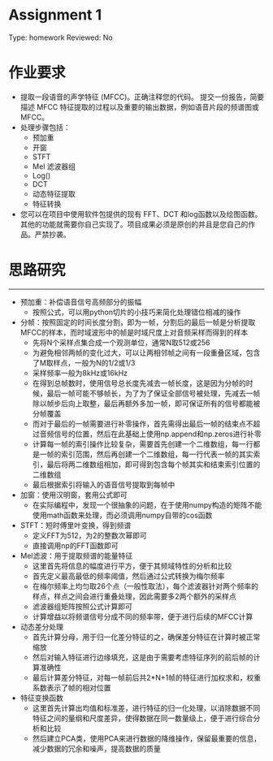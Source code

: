 # Assignment 1

Type: homework
Reviewed: No

# 作业要求

- 提取一段语音的声学特征 (MFCC)。正确注释您的代码。
提交一份报告，简要描述 MFCC 特征提取的过程以及重要的输出数据，例如语音片段的频谱图或 MFCC。
- 处理步骤包括：
    - 预加重
    - 开窗
    - STFT
    - Mel 滤波器组
    - Log()
    - DCT
    - 动态特征提取
    - 特征转换
- 您可以在项目中使用软件包提供的现有 FFT、DCT 和log函数以及绘图函数。其他的功能就需要你自己实现了。项目成果必须是原创的并且是您自己的作品。严禁抄袭。

# 思路研究

---

- 预加重：补偿语音信号高频部分的振幅
    - 按照公式，可以用python切片的小技巧来简化处理错位相减的操作
- 分帧：按照固定的时间长度分割，即为一帧，分割后的最后一帧是分析提取MFCC的样本，而时域波形中的帧是时域尺度上对音频采样而得到的样本
    - 先将N个采样点集合成一个观测单位，通常N取512或256
    - 为避免相邻两帧的变化过大，可以让两相邻帧之间有一段重叠区域，包含了M取样点，一般为N的1/2或1/3
    - 采样频率一般为8kHz或16kHz
    - 在得到总帧数时，使用信号总长度先减去一帧长度，这是因为分帧的时候，最后一帧可能不够帧长，为了为了保证全部信号被处理，先减去一帧除以帧步后向上取整，最后再额外多加一帧，即可保证所有的信号都能被分帧覆盖
    - 而对于最后的一帧需要进行补零操作，首先需得出最后一帧的结束点不超过音频信号的位置，然后在此基础上使用np.append和np.zeros进行补零
    - 计算每一帧的索引操作比较复杂，需要首先创建一个二维数组，每一行都是一帧的索引范围，然后再创建一个二维数组，每一行代表一帧的其实索引，最后将两二维数组相加，即可得到包含每个帧其实和结束索引位置的二维数组
    - 最后根据索引将输入的语音信号提取到每帧中
- 加窗：使用汉明窗，套用公式即可
    - 在实际编程中，发现一个很抽象的问题，在于使用numpy构造的矩阵不能使用math函数来处理，而必须调用numpy自带的cos函数
- STFT：短时傅里叶变换，得到频谱
    - 定义FFT为512，为2的整数次幂即可
    - 直接调用np的FFT函数即可
- Mel滤波：用于提取频谱的能量特征
    - 这里首先将信息的幅度进行平方，便于其频域特性的分析和比较
    - 首先定义最高最低的频率阈值，然后通过公式转换为梅尔频率
    - 在梅尔频率上均匀取26个点（一般性取法），每个滤波器针对两个频率的样点，样点之间会进行重叠处理，因此需要多2两个额外的采样点
    - 滤波器组矩阵按照公式计算即可
    - 计算增益以将频谱信号分成不同的频率带，便于进行后续的MFCC计算
- 动态差分处理
    - 首先计算分母，用于归一化差分特征的之，确保差分特征在计算时被正常缩放
    - 然后对输入特征进行边缘填充，这是由于需要考虑特征序列的前后帧的计算准确性
    - 最后计算差分特征，对每一帧前后共2*N+1帧的特征进行加权求和，权重系数表示了帧的相对位置
- 特征变换函数
    - 这里首先计算出均值和标准差，进行特征的归一化处理，以消除数据不同特征之间的量纲和尺度差异，使得数据在同一数量级上，便于进行综合分析和比较
    - 然后建立PCA类，使用PCA来进行数据的降维操作，保留最重要的信息，减少数据的冗余和噪声，提高数据的质量